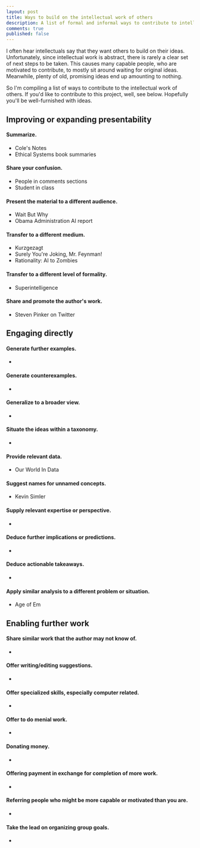 ```yaml
---
layout: post
title: Ways to build on the intellectual work of others
description: A list of formal and informal ways to contribute to intellectual progress without relying on originality.
comments: true
published: false
---
```


I often hear intellectuals say that they want others to build on their ideas. Unfortunately, since intellectual work is abstract, there is rarely a clear set of next steps to be taken. This causes many capable people, who are motivated to contribute, to mostly sit around waiting for original ideas. Meanwhile, plenty of old, promising ideas end up amounting to nothing.

So I'm compiling a list of ways to contribute to the intellectual work of others. If you'd like to contribute to this project, well, see below. Hopefully you'll be well-furnished with ideas.

## Improving or expanding presentability

#### Summarize.
- Cole's Notes
- Ethical Systems book summaries

#### Share your confusion.
- People in comments sections
- Student in class

#### Present the material to a different audience.
- Wait But Why
- Obama Administration AI report

#### Transfer to a different medium.
- Kurzgezagt
- Surely You're Joking, Mr. Feynman!
- Rationality: AI to Zombies

#### Transfer to a different level of formality.
- Superintelligence

#### Share and promote the author's work.
- Steven Pinker on Twitter

## Engaging directly

#### Generate further examples.
-

#### Generate counterexamples.
-

#### Generalize to a broader view.
-

#### Situate the ideas within a taxonomy.
- 

#### Provide relevant data.
- Our World In Data

#### Suggest names for unnamed concepts.
- Kevin Simler

#### Supply relevant expertise or perspective.
- 

#### Deduce further implications or predictions.
- 

#### Deduce actionable takeaways.
- 

#### Apply similar analysis to a different problem or situation.
- Age of Em

## Enabling further work

#### Share similar work that the author may not know of.
- 

#### Offer writing/editing suggestions.
- 

#### Offer specialized skills, especially computer related.
- 

#### Offer to do menial work.
- 

#### Donating money.
- 

#### Offering payment in exchange for completion of more work.
- 

#### Referring people who might be more capable or motivated than you are.
- 

#### Take the lead on organizing group goals.
- 



